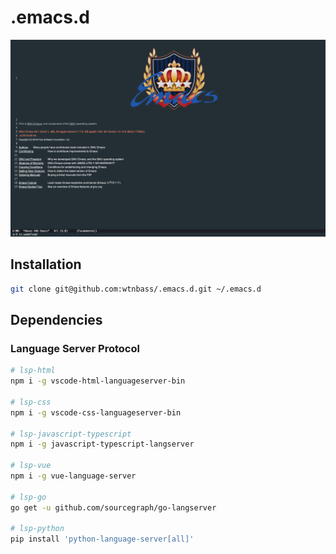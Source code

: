 # .emacs.d

![screenshot](images/startup-screenshot.png)

## Installation

```sh
git clone git@github.com:wtnbass/.emacs.d.git ~/.emacs.d
```

## Dependencies

### Language Server Protocol

```sh
# lsp-html
npm i -g vscode-html-languageserver-bin

# lsp-css
npm i -g vscode-css-languageserver-bin

# lsp-javascript-typescript
npm i -g javascript-typescript-langserver

# lsp-vue
npm i -g vue-language-server

# lsp-go
go get -u github.com/sourcegraph/go-langserver

# lsp-python
pip install 'python-language-server[all]'
```
